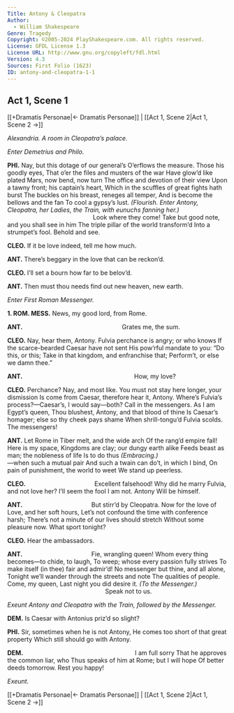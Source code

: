 ```yaml
---
Title: Antony & Cleopatra
Author: 
  - William Shakespeare
Genre: Tragedy
Copyright: ©2005-2024 PlayShakespeare.com. All rights reserved.
License: GFDL License 1.3
License URL: http://www.gnu.org/copyleft/fdl.html
Version: 4.3
Sources: First Folio (1623)
ID: antony-and-cleopatra-1-1
---
```


## Act 1, Scene 1
[[+Dramatis Personae|← Dramatis Personae]] | [[Act 1, Scene 2|Act 1, Scene 2 →]]

*Alexandria. A room in Cleopatra’s palace.*

*Enter Demetrius and Philo.*

**PHI.**
Nay, but this dotage of our general’s
O’erflows the measure. Those his goodly eyes,
That o’er the files and musters of the war
Have glow’d like plated Mars, now bend, now turn
The office and devotion of their view
Upon a tawny front; his captain’s heart,
Which in the scuffles of great fights hath burst
The buckles on his breast, reneges all temper,
And is become the bellows and the fan
To cool a gypsy’s lust.
*(Flourish. Enter Antony, Cleopatra, her Ladies, the Train, with eunuchs fanning her.)*
              Look where they come!
Take but good note, and you shall see in him
The triple pillar of the world transform’d
Into a strumpet’s fool. Behold and see.

**CLEO.**
If it be love indeed, tell me how much.

**ANT.**
There’s beggary in the love that can be reckon’d.

**CLEO.**
I’ll set a bourn how far to be belov’d.

**ANT.**
Then must thou needs find out new heaven, new earth.

*Enter First Roman Messenger.*

**1. ROM. MESS.**
News, my good lord, from Rome.

**ANT.**
                Grates me, the sum.

**CLEO.**
Nay, hear them, Antony.
Fulvia perchance is angry; or who knows
If the scarce-bearded Caesar have not sent
His pow’rful mandate to you: “Do this, or this;
Take in that kingdom, and enfranchise that;
Perform’t, or else we damn thee.”

**ANT.**
                  How, my love?

**CLEO.**
Perchance? Nay, and most like.
You must not stay here longer, your dismission
Is come from Caesar, therefore hear it, Antony.
Where’s Fulvia’s process?—Caesar’s, I would say—both?
Call in the messengers. As I am Egypt’s queen,
Thou blushest, Antony, and that blood of thine
Is Caesar’s homager; else so thy cheek pays shame
When shrill-tongu’d Fulvia scolds. The messengers!

**ANT.**
Let Rome in Tiber melt, and the wide arch
Of the rang’d empire fall! Here is my space,
Kingdoms are clay; our dungy earth alike
Feeds beast as man; the nobleness of life
Is to do thus
*(Embracing.)*
           —when such a mutual pair
And such a twain can do’t, in which I bind,
On pain of punishment, the world to weet
We stand up peerless.

**CLEO.**
           Excellent falsehood!
Why did he marry Fulvia, and not love her?
I’ll seem the fool I am not. Antony
Will be himself.

**ANT.**
           But stirr’d by Cleopatra.
Now for the love of Love, and her soft hours,
Let’s not confound the time with conference harsh;
There’s not a minute of our lives should stretch
Without some pleasure now. What sport tonight?

**CLEO.**
Hear the ambassadors.

**ANT.**
           Fie, wrangling queen!
Whom every thing becomes—to chide, to laugh,
To weep; whose every passion fully strives
To make itself (in thee) fair and admir’d!
No messenger but thine, and all alone,
Tonight we’ll wander through the streets and note
The qualities of people. Come, my queen,
Last night you did desire it.
*(To the Messenger.)*
                Speak not to us.

*Exeunt Antony and Cleopatra with the Train, followed by the Messenger.*

**DEM.**
Is Caesar with Antonius priz’d so slight?

**PHI.**
Sir, sometimes when he is not Antony,
He comes too short of that great property
Which still should go with Antony.

**DEM.**
                  I am full sorry
That he approves the common liar, who
Thus speaks of him at Rome; but I will hope
Of better deeds tomorrow. Rest you happy!

*Exeunt.*

[[+Dramatis Personae|← Dramatis Personae]] | [[Act 1, Scene 2|Act 1, Scene 2 →]]